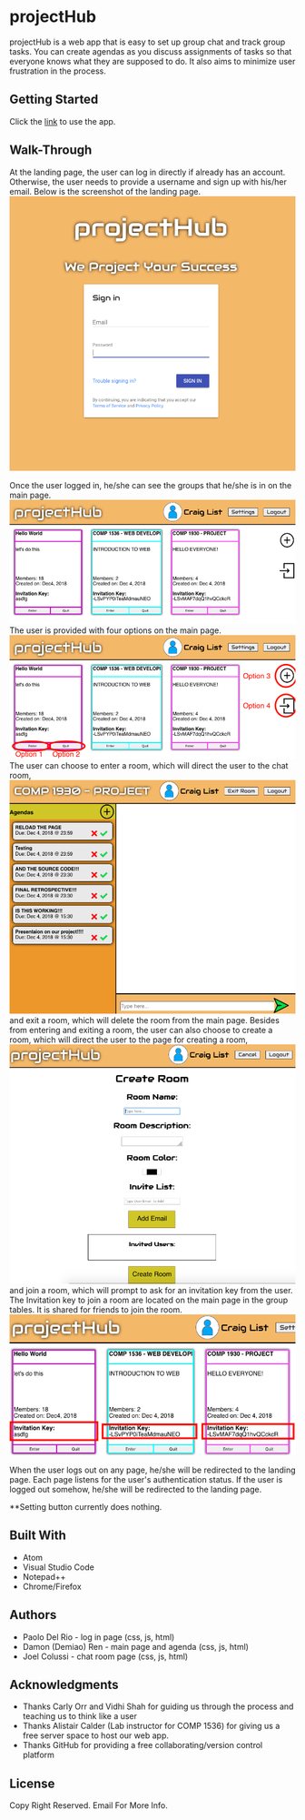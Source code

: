 # projectHub

projectHub is a web app that is easy to set up group chat and track group tasks. You can create agendas as you discuss assignments of tasks so that everyone knows what they are supposed to do. It also aims to minimize user frustration in the process.

## Getting Started

Click the [link](http://jcolussi2.students.bcit.ca/projects1/) to use the app.

## Walk-Through

At the landing page, the user can log in directly if already has an account. Otherwise, the user needs to provide a username and sign up with his/her email. Below is the screenshot of the landing page.
![Login Page](./images/login.png)

Once the user logged in, he/she can see the groups that he/she is in on the main page. 
![Main Page](./images/main.png)
The user is provided with four options on the main page.
![Options](./images/options.png)
The user can choose to enter a room, which will direct the user to the chat room,
![Chat Room](./images/chat_room.png)
and exit a room, which will delete the room from the main page. Besides from entering and exiting a room, the user can also choose to create a room, which will direct the user to the page for creating a room, 
![Create Room](./images/create_room.png)
and join a room, which will prompt to ask for an invitation key from the user. The Invitation key to join a room are located on the main page in the group tables. It is shared for friends to join the room.
![Invitation Key](./images/key.png)

When the user logs out on any page, he/she will be redirected to the landing page. Each page listens for the user's authentication status. If the user is logged out somehow, he/she will be redirected to the landing page.

**Setting button currently does nothing.

## Built With
- Atom
- Visual Studio Code
- Notepad++
- Chrome/Firefox

## Authors
- Paolo Del Rio - log in page (css, js, html)
- Damon (Demiao) Ren - main page and agenda (css, js, html)
- Joel Colussi - chat room page (css, js, html)

## Acknowledgments
- Thanks Carly Orr and Vidhi Shah for guiding us through the process and teaching us to think like a user
- Thanks Alistair Calder (Lab instructor for COMP 1536) for giving us a free server space to host our web app.
- Thanks GitHub for providing a free collaborating/version control platform

## License
Copy Right Reserved. Email For More Info.
